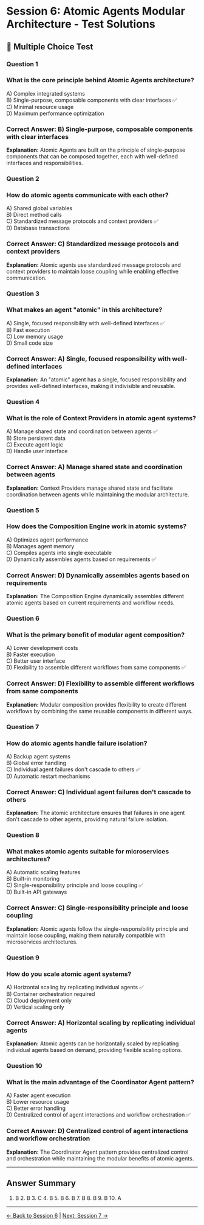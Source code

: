 # Session 6: Atomic Agents Modular Architecture - Test Solutions

## 📝 Multiple Choice Test

### Question 1

### What is the core principle behind Atomic Agents architecture?

A) Complex integrated systems  
B) Single-purpose, composable components with clear interfaces ✅  
C) Minimal resource usage  
D) Maximum performance optimization  

### Correct Answer: B) Single-purpose, composable components with clear interfaces

**Explanation:** Atomic Agents are built on the principle of single-purpose components that can be composed together, each with well-defined interfaces and responsibilities.

### Question 2

### How do atomic agents communicate with each other?

A) Shared global variables  
B) Direct method calls  
C) Standardized message protocols and context providers ✅  
D) Database transactions  

### Correct Answer: C) Standardized message protocols and context providers

**Explanation:** Atomic agents use standardized message protocols and context providers to maintain loose coupling while enabling effective communication.

### Question 3

### What makes an agent "atomic" in this architecture?

A) Single, focused responsibility with well-defined interfaces ✅  
B) Fast execution  
C) Low memory usage  
D) Small code size  

### Correct Answer: A) Single, focused responsibility with well-defined interfaces

**Explanation:** An "atomic" agent has a single, focused responsibility and provides well-defined interfaces, making it indivisible and reusable.

### Question 4

### What is the role of Context Providers in atomic agent systems?

A) Manage shared state and coordination between agents ✅  
B) Store persistent data  
C) Execute agent logic  
D) Handle user interface  

### Correct Answer: A) Manage shared state and coordination between agents

**Explanation:** Context Providers manage shared state and facilitate coordination between agents while maintaining the modular architecture.

### Question 5

### How does the Composition Engine work in atomic systems?

A) Optimizes agent performance  
B) Manages agent memory  
C) Compiles agents into single executable  
D) Dynamically assembles agents based on requirements ✅  

### Correct Answer: D) Dynamically assembles agents based on requirements

**Explanation:** The Composition Engine dynamically assembles different atomic agents based on current requirements and workflow needs.

### Question 6

### What is the primary benefit of modular agent composition?

A) Lower development costs  
B) Faster execution  
C) Better user interface  
D) Flexibility to assemble different workflows from same components ✅  

### Correct Answer: D) Flexibility to assemble different workflows from same components

**Explanation:** Modular composition provides flexibility to create different workflows by combining the same reusable components in different ways.

### Question 7

### How do atomic agents handle failure isolation?

A) Backup agent systems  
B) Global error handling  
C) Individual agent failures don't cascade to others ✅  
D) Automatic restart mechanisms  

### Correct Answer: C) Individual agent failures don't cascade to others

**Explanation:** The atomic architecture ensures that failures in one agent don't cascade to other agents, providing natural failure isolation.

### Question 8

### What makes atomic agents suitable for microservices architectures?

A) Automatic scaling features  
B) Built-in monitoring  
C) Single-responsibility principle and loose coupling ✅  
D) Built-in API gateways  

### Correct Answer: C) Single-responsibility principle and loose coupling

**Explanation:** Atomic agents follow the single-responsibility principle and maintain loose coupling, making them naturally compatible with microservices architectures.

### Question 9

### How do you scale atomic agent systems?

A) Horizontal scaling by replicating individual agents ✅  
B) Container orchestration required  
C) Cloud deployment only  
D) Vertical scaling only  

### Correct Answer: A) Horizontal scaling by replicating individual agents

**Explanation:** Atomic agents can be horizontally scaled by replicating individual agents based on demand, providing flexible scaling options.

### Question 10

### What is the main advantage of the Coordinator Agent pattern?

A) Faster agent execution  
B) Lower resource usage  
C) Better error handling  
D) Centralized control of agent interactions and workflow orchestration ✅  

### Correct Answer: D) Centralized control of agent interactions and workflow orchestration

**Explanation:** The Coordinator Agent pattern provides centralized control and orchestration while maintaining the modular benefits of atomic agents.

---

## Answer Summary

1. B  2. B  3. C  4. B  5. B  6. B  7. B  8. B  9. B  10. A

---

[← Back to Session 6](Session6_Atomic_Agents_Modular_Architecture.md) | [Next: Session 7 →](Session7_First_ADK_Agent.md)

